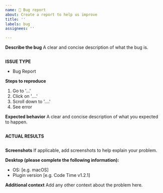 ```yaml
---
name: 🐛 Bug report
about: Create a report to help us improve
title: ''
labels: bug
assignees: ''

---
```


<!--- Verify first that your issue is not already reported on GitHub -->

**Describe the bug**
A clear and concise description of what the bug is.
```paste below

```
**ISSUE TYPE**
- Bug Report

**Steps to reproduce**
<!--- Describe exactly how to reproduce the problem -->

1. Go to '...'
2. Click on '....'
3. Scroll down to '....'
4. See error

<!--- HINT: You can paste gist.github.com links for larger files -->

**Expected behavior**
A clear and concise description of what you expected to happen.
```paste below

```

**ACTUAL RESULTS**
<!--- Describe what actually happened. -->
```paste below

```

**Screenshots**
If applicable, add screenshots to help explain your problem.

**Desktop (please complete the following information):**
- OS: [e.g. macOS]
- Plugin version [e.g. Code Time v1.2.1]

**Additional context**
Add any other context about the problem here.
```paste below

```
